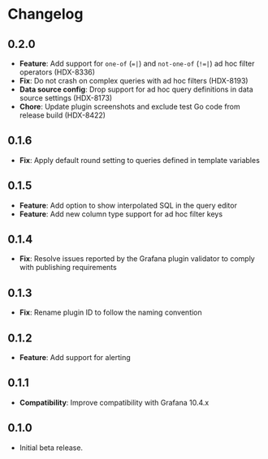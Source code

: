 # Changelog

## 0.2.0

- **Feature**: Add support for `one-of` (`=|`) and `not-one-of` (`!=|`) ad hoc filter operators (HDX-8336)
- **Fix**: Do not crash on complex queries with ad hoc filters (HDX-8193)
- **Data source config**:  Drop support for ad hoc query definitions in data source settings (HDX-8173)
- **Chore**: Update plugin screenshots and exclude test Go code from release build (HDX-8422)

## 0.1.6

- **Fix**: Apply default round setting to queries defined in template variables

## 0.1.5

- **Feature**: Add option to show interpolated SQL in the query editor
- **Feature**: Add new column type support for ad hoc filter keys

## 0.1.4

- **Fix**: Resolve issues reported by the Grafana plugin validator to comply with publishing requirements

## 0.1.3

- **Fix**: Rename plugin ID to follow the naming convention

## 0.1.2

- **Feature**: Add support for alerting

## 0.1.1

- **Compatibility**: Improve compatibility with Grafana 10.4.x

## 0.1.0

- Initial beta release.
